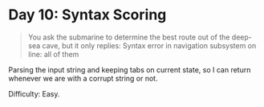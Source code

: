 # Day 10: Syntax Scoring

> You ask the submarine to determine the best route out of the deep-sea cave, but it only replies:
> Syntax error in navigation subsystem on line: all of them

Parsing the input string and keeping tabs on current state, so I can return 
whenever we are with a corrupt string or not.

Difficulty: Easy.